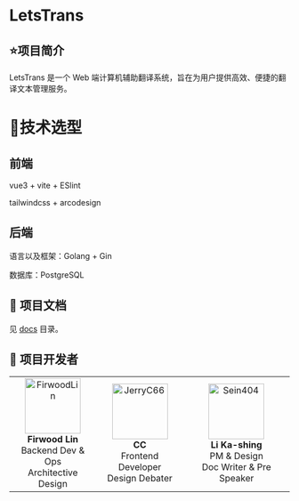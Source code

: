 # LetsTrans

## ⭐项目简介

LetsTrans 是一个 Web 端计算机辅助翻译系统，旨在为用户提供高效、便捷的翻译文本管理服务。

# 🚀技术选型

## 前端
vue3 + vite + ESlint

tailwindcss + arcodesign

## 后端

语言以及框架：Golang + Gin

数据库：PostgreSQL






## 📕 项目文档

见 [docs](docs) 目录。

## 💪 项目开发者

<table>
  <tr>
    <!-- FirwoodLin -->
    <td align="center">
      <img src="https://github.com/firwoodlin.png" width="100" alt="FirwoodLin"><br>
      <b>Firwood Lin</b><br>
      Backend Dev & Ops<br>
      Architective Design
    </td>
    <!-- JerryC66 -->
    <td align="center">
      <img src="https://github.com/JerryC66.png" width="100" alt="JerryC66"><br>
      <b>CC</b><br>
      Frontend Developer<br>
      Design Debater
    </td>
    <!-- Sein404 -->
    <td align="center">
      <img src="https://github.com/Sein404.png" width="100" alt="Sein404"><br>
      <b>Li Ka-shing</b><br>
      PM & Design<br>
      Doc Writer & Pre Speaker
    </td>
  </tr>
</table>

